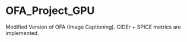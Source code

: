 # OFA_Project_GPU
Modified Version of OFA (Image Captioning). CIDEr + SPICE metrics are implemented.
